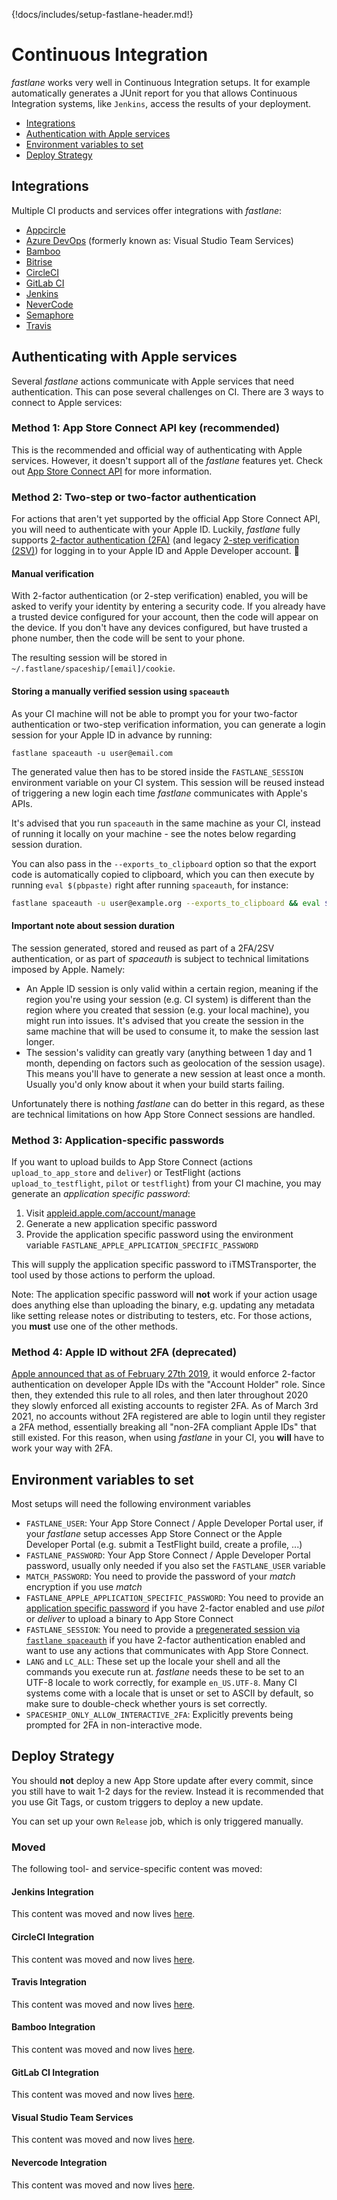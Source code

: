{!docs/includes/setup-fastlane-header.md!}

# Continuous Integration

_fastlane_ works very well in Continuous Integration setups. It for example automatically generates a JUnit report for you that allows Continuous Integration systems, like `Jenkins`, access the results of your deployment.

- [Integrations](#integrations)
- [Authentication with Apple services](#authentication-with-apple-services)
- [Environment variables to set](#environment-variables-to-set)
- [Deploy Strategy](#deploy-strategy)

## Integrations

Multiple CI products and services offer integrations with _fastlane_:

- [Appcircle](/best-practices/continuous-integration/appcircle/)
- [Azure DevOps](/best-practices/continuous-integration/azure-devops/) (formerly known as: Visual Studio Team Services)
- [Bamboo](/best-practices/continuous-integration/bamboo/)
- [Bitrise](/best-practices/continuous-integration/bitrise/)
- [CircleCI](/best-practices/continuous-integration/circle-ci/)
- [GitLab CI](/best-practices/continuous-integration/gitlab/)
- [Jenkins](/best-practices/continuous-integration/jenkins/)
- [NeverCode](/best-practices/continuous-integration/nevercode/)
- [Semaphore](/best-practices/continuous-integration/semaphore/)
- [Travis](/best-practices/continuous-integration/travis/)

## Authenticating with Apple services

Several _fastlane_ actions communicate with Apple services that need authentication. This can pose several challenges on CI. There are 3 ways to connect to Apple services:

### Method 1: App Store Connect API key (recommended)

This is the recommended and official way of authenticating with Apple services. However, it doesn't support all of the _fastlane_ features yet. Check out [App Store Connect API](/app-store-connect-api) for more information.

### Method 2: Two-step or two-factor authentication

For actions that aren't yet supported by the official App Store Connect API, you will need to authenticate with your Apple ID. Luckily, _fastlane_ fully supports [2-factor authentication (2FA)](https://support.apple.com/en-us/HT204915) (and legacy [2-step verification (2SV)](https://support.apple.com/en-us/HT204152)) for logging in to your Apple ID and Apple Developer account. 🌟

#### Manual verification

With 2-factor authentication (or 2-step verification) enabled, you will be asked to verify your identity by entering a security code. If you already have a trusted device configured for your account, then the code will appear on the device. If you don't have any devices configured, but have trusted a phone number, then the code will be sent to your phone.

The resulting session will be stored in `~/.fastlane/spaceship/[email]/cookie`.

#### Storing a manually verified session using `spaceauth`

As your CI machine will not be able to prompt you for your two-factor authentication or two-step verification information, you can generate a login session for your Apple ID in advance by running:

```
fastlane spaceauth -u user@email.com
```

The generated value then has to be stored inside the `FASTLANE_SESSION` environment variable on your CI system. This session will be reused instead of triggering a new login each time _fastlane_ communicates with Apple's APIs.

It's advised that you run `spaceauth` in the same machine as your CI, instead of running it locally on your machine - see the notes below regarding session duration.

You can also pass in the `--exports_to_clipboard` option so that the export code is automatically copied to clipboard, which you can then execute by running `eval $(pbpaste)` right after running `spaceauth`, for instance:

```sh
fastlane spaceauth -u user@example.org --exports_to_clipboard && eval $(pbpaste)
```

#### Important note about session duration

The session generated, stored and reused as part of a 2FA/2SV authentication, or as part of _spaceauth_ is subject to technical limitations imposed by Apple. Namely:

- An Apple ID session is only valid within a certain region, meaning if the region you're using your session (e.g. CI system) is different than the region where you created that session (e.g. your local machine), you might run into issues. It's advised that you create the session in the same machine that will be used to consume it, to make the session last longer.
- The session's validity can greatly vary (anything between 1 day and 1 month, depending on factors such as geolocation of the session usage). This means you'll have to generate a new session at least once a month. Usually you'd only know about it when your build starts failing.

Unfortunately there is nothing _fastlane_ can do better in this regard, as these are technical limitations on how App Store Connect sessions are handled.

### Method 3: Application-specific passwords

If you want to upload builds to App Store Connect (actions `upload_to_app_store` and `deliver`) or TestFlight (actions `upload_to_testflight`, `pilot` or `testflight`) from your CI machine, you may generate an _application specific password_:

1. Visit [appleid.apple.com/account/manage](https://appleid.apple.com/account/manage)
1. Generate a new application specific password
1. Provide the application specific password using the environment variable `FASTLANE_APPLE_APPLICATION_SPECIFIC_PASSWORD`

This will supply the application specific password to iTMSTransporter, the tool used by those actions to perform the upload.

Note: The application specific password will **not** work if your action usage does anything else than uploading the binary, e.g. updating any metadata like setting release notes or distributing to testers, etc. For those actions, you **must** use one of the other methods.

### Method 4: Apple ID without 2FA (deprecated)

[Apple announced that as of February 27th 2019](https://developer.apple.com/news/?id=02202019a), it would enforce 2-factor authentication on developer Apple IDs with the "Account Holder" role. Since then, they extended this rule to all roles, and then later throughout 2020 they slowly enforced all existing accounts to register 2FA. As of March 3rd 2021, no accounts without 2FA registered are able to login until they register a 2FA method, essentially breaking all "non-2FA compliant Apple IDs" that still existed. For this reason, when using _fastlane_ in your CI, you **will** have to work your way with 2FA.

## Environment variables to set

Most setups will need the following environment variables

- `FASTLANE_USER`: Your App Store Connect / Apple Developer Portal user, if your _fastlane_ setup accesses App Store Connect or the Apple Developer Portal (e.g. submit a TestFlight build, create a profile, ...)
- `FASTLANE_PASSWORD`: Your App Store Connect / Apple Developer Portal password, usually only needed if you also set the `FASTLANE_USER` variable
- `MATCH_PASSWORD`: You need to provide the password of your _match_ encryption if you use _match_
- `FASTLANE_APPLE_APPLICATION_SPECIFIC_PASSWORD`: You need to provide an [application specific password](#application-specific-passwords) if you have 2-factor enabled and use _pilot_ or _deliver_ to upload a binary to App Store Connect
- `FASTLANE_SESSION`: You need to provide a [pregenerated session via `fastlane spaceauth`](#spaceauth) if you have 2-factor authentication enabled and want to use any actions that communicates with App Store Connect.
- `LANG` and `LC_ALL`: These set up the locale your shell and all the commands you execute run at. _fastlane_ needs these to be set to an UTF-8 locale to work correctly, for example `en_US.UTF-8`. Many CI systems come with a locale that is unset or set to ASCII by default, so make sure to double-check whether yours is set correctly.
- `SPACESHIP_ONLY_ALLOW_INTERACTIVE_2FA`: Explicitly prevents being prompted for 2FA in non-interactive mode.

## Deploy Strategy

You should **not** deploy a new App Store update after every commit, since you still have to wait 1-2 days for the review. Instead it is recommended that you use Git Tags, or custom triggers to deploy a new update.

You can set up your own `Release` job, which is only triggered manually.

### Moved

<script type="text/javascript">
// Closure-wrapped for security.
(function () {
    var anchorMap = {
        "jenkins-integration": "/best-practices/continuous-integration/jenkins/",
        "circleci-integration": "/best-practices/continuous-integration/circle-ci/",
        "travis-integration": "/best-practices/continuous-integration/travis/",
        "bamboo-integration": "/best-practices/continuous-integration/bamboo/",
        "gitlab-ci-integration": "/best-practices/continuous-integration/gitlab/",
        "visual-studio-team-services": "/best-practices/continuous-integration/azure-devops/",
        "nevercode-integration": "/best-practices/continuous-integration/nevercode/",
    }
    /*
    * Best practice for extracting hashes:
    * https://stackoverflow.com/a/10076097/151365
    */
    var hash = window.location.hash.substring(1);
    if (hash) {
        /*
        * Best practice for javascript redirects:
        * https://stackoverflow.com/a/506004/151365
        */
        if (anchorMap[hash]) {
            link = anchorMap[hash] + '#' + hash;
            window.location.replace(link);
        }
    }
})();
</script>

The following tool- and service-specific content was moved:

#### Jenkins Integration

This content was moved and now lives [here](/best-practices/continuous-integration/jenkins/).

#### CircleCI Integration

This content was moved and now lives [here](/best-practices/continuous-integration/circle-ci/).

#### Travis Integration

This content was moved and now lives [here](/best-practices/continuous-integration/travis/).

#### Bamboo Integration

This content was moved and now lives [here](/best-practices/continuous-integration/bamboo/).

#### GitLab CI Integration

This content was moved and now lives [here](/best-practices/continuous-integration/gitlab/).

#### Visual Studio Team Services

This content was moved and now lives [here](/best-practices/continuous-integration/azure-devops/).

#### Nevercode Integration

This content was moved and now lives [here](/best-practices/continuous-integration/nevercode/).
